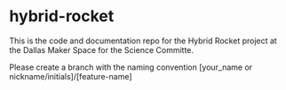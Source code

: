 # hybrid-rocket
This is the code and documentation repo for the Hybrid Rocket project at the Dallas Maker Space for the Science Committe.

Please create a branch with the naming convention [your_name or nickname/initials]/[feature-name] 
